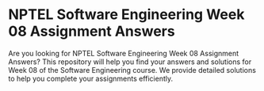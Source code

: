# NPTEL Software Engineering Week 08 Assignment Answers

Are you looking for NPTEL Software Engineering Week 08 Assignment Answers? This repository will help you find your answers and solutions for Week 08 of the Software Engineering course. We provide detailed solutions to help you complete your assignments efficiently.